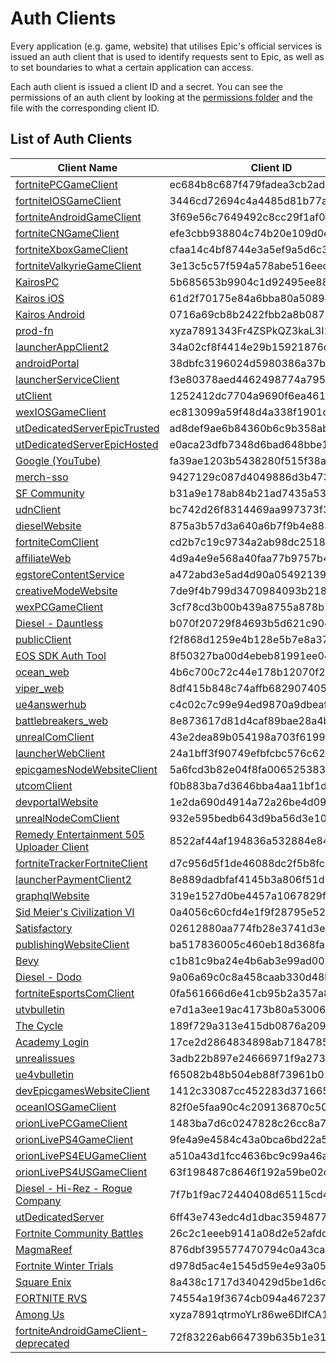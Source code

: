 # Auth Clients
Every application (e.g. game, website) that utilises Epic's official services is issued an auth client that is used to identify requests sent to Epic, as well as to set boundaries to what a certain application can access.    

Each auth client is issued a client ID and a secret.
You can see the permissions of an auth client by looking at the [permissions folder](https://github.com/MixV2/EpicResearch/tree/master/docs/auth/permissions) and the file with the corresponding client ID.

## List of Auth Clients
| Client Name | Client ID | Secret |
| - | - | - |
| [fortnitePCGameClient](https://github.com/MixV2/EpicResearch/blob/master/docs/auth/permissions/ec684b8c687f479fadea3cb2ad83f5c6.md) | ec684b8c687f479fadea3cb2ad83f5c6 | e1f31c211f28413186262d37a13fc84d |
| [fortniteIOSGameClient](https://github.com/MixV2/EpicResearch/blob/master/docs/auth/permissions/3446cd72694c4a4485d81b77adbb2141.md) | 3446cd72694c4a4485d81b77adbb2141 | 9209d4a5e25a457fb9b07489d313b41a |
| [fortniteAndroidGameClient](https://github.com/MixV2/EpicResearch/blob/master/docs/auth/permissions/3f69e56c7649492c8cc29f1af08a8a12.md) | 3f69e56c7649492c8cc29f1af08a8a12 | b51ee9cb12234f50a69efa67ef53812e |
| [fortniteCNGameClient](https://github.com/MixV2/EpicResearch/blob/master/docs/auth/permissions/efe3cbb938804c74b20e109d0efc1548.md) | efe3cbb938804c74b20e109d0efc1548 | 6e31bdbae6a44f258474733db74f39ba |
| [fortniteXboxGameClient](https://github.com/MixV2/EpicResearch/blob/master/docs/auth/permissions/cfaa14c4bf8744e3a5ef9a5d6c34558d.md) | cfaa14c4bf8744e3a5ef9a5d6c34558d | Unknown |
| [fortniteValkyrieGameClient](https://github.com/MixV2/EpicResearch/blob/master/docs/auth/permissions/3e13c5c57f594a578abe516eecb673fe.md) | 3e13c5c57f594a578abe516eecb673fe | 530e316c337e409893c55ec44f22cd62 |
| [KairosPC](https://github.com/MixV2/EpicResearch/blob/master/docs/auth/permissions/5b685653b9904c1d92495ee8859dcb00.md) | 5b685653b9904c1d92495ee8859dcb00 | 7Q2mcmneyuvPmoRYfwM7gfErA6iUjhXr |
| [Kairos iOS](https://github.com/MixV2/EpicResearch/blob/master/docs/auth/permissions/61d2f70175e84a6bba80a5089e597e1c.md) | 61d2f70175e84a6bba80a5089e597e1c | FbiZv3wbiKpvVKrAeMxiR6WhxZWVbrvA |
| [Kairos Android](https://github.com/MixV2/EpicResearch/blob/master/docs/auth/permissions/0716a69cb8b2422fbb2a8b0879501471.md) | 0716a69cb8b2422fbb2a8b0879501471 | cGthdfG68tyE7M3ZHMu3sXUBwqhibKFp |
| [prod-fn](https://github.com/MixV2/EpicResearch/blob/master/docs/auth/permissions/xyza7891343Fr4ZSPkQZ3kaL3I2sX8B5.md) | xyza7891343Fr4ZSPkQZ3kaL3I2sX8B5 | F8BVRyHIqmct8cN9KSPbXsJszpiIZEYEFDiySxc1wuA |
| [launcherAppClient2](https://github.com/MixV2/EpicResearch/blob/master/docs/auth/permissions/34a02cf8f4414e29b15921876da36f9a.md) | 34a02cf8f4414e29b15921876da36f9a | daafbccc737745039dffe53d94fc76cf |
| [androidPortal](https://github.com/MixV2/EpicResearch/blob/master/docs/auth/permissions/38dbfc3196024d5980386a37b7c792bb.md) | 38dbfc3196024d5980386a37b7c792bb | a6280b87-e45e-409b-9681-8f15eb7dbcf5 |
| [launcherServiceClient](https://github.com/MixV2/EpicResearch/blob/master/docs/auth/permissions/f3e80378aed4462498774a7951cd263f.md) | f3e80378aed4462498774a7951cd263f | Unknown |
| [utClient](https://github.com/MixV2/EpicResearch/blob/master/docs/auth/permissions/1252412dc7704a9690f6ea4611bc81ee.md) | 1252412dc7704a9690f6ea4611bc81ee | 2ca0c925b4674852bff92b26f8322434 |
| [wexIOSGameClient](https://github.com/MixV2/EpicResearch/blob/master/docs/auth/permissions/ec813099a59f48d4a338f1901c1609db.md) | ec813099a59f48d4a338f1901c1609db | 72f6db62-0e3e-4439-97df-ee21f7b0ae94 |
| [utDedicatedServerEpicTrusted](https://github.com/MixV2/EpicResearch/blob/master/docs/auth/permissions/ad8def9ae6b84360b6c9b358aba06262.md) | ad8def9ae6b84360b6c9b358aba06262 | Unknown |
| [utDedicatedServerEpicHosted](https://github.com/MixV2/EpicResearch/blob/master/docs/auth/permissions/e0aca23dfb7348d6bad648bbe175a6e6.md) | e0aca23dfb7348d6bad648bbe175a6e6 | Unknown |
| [Google (YouTube)](https://github.com/MixV2/EpicResearch/blob/master/docs/auth/permissions/fa39ae1203b5438280f515f38a50f08e.md) | fa39ae1203b5438280f515f38a50f08e | Unknown |
| [merch-sso](https://github.com/MixV2/EpicResearch/blob/master/docs/auth/permissions/9427129c087d4049886d3b47349d1aad.md) | 9427129c087d4049886d3b47349d1aad | Unknown |
| [SF Community](https://github.com/MixV2/EpicResearch/blob/master/docs/auth/permissions/b31a9e178ab84b21ad7435a53e4da4af.md) | b31a9e178ab84b21ad7435a53e4da4af | Unknown |
| [udnClient](https://github.com/MixV2/EpicResearch/blob/master/docs/auth/permissions/bc742d26f8314469aa997373f39c876e.md) | bc742d26f8314469aa997373f39c876e | Unknown |
| [dieselWebsite](https://github.com/MixV2/EpicResearch/blob/master/docs/auth/permissions/875a3b57d3a640a6b7f9b4e883463ab4.md) | 875a3b57d3a640a6b7f9b4e883463ab4 | Unknown |
| [fortniteComClient](https://github.com/MixV2/EpicResearch/blob/master/docs/auth/permissions/cd2b7c19c9734a2ab98dc251868d7724.md) | cd2b7c19c9734a2ab98dc251868d7724 | Unknown |
| [affiliateWeb](https://github.com/MixV2/EpicResearch/blob/master/docs/auth/permissions/4d9a4e9e568a40faa77b9757b4fac210.md) | 4d9a4e9e568a40faa77b9757b4fac210 | Unknown |
| [egstoreContentService](https://github.com/MixV2/EpicResearch/blob/master/docs/auth/permissions/a472abd3e5ad4d90a0549213906dcf3f.md) | a472abd3e5ad4d90a0549213906dcf3f | Unknown |
| [creativeModeWebsite](https://github.com/MixV2/EpicResearch/blob/master/docs/auth/permissions/7de9f4b799d3470984093b218287dc72.md) | 7de9f4b799d3470984093b218287dc72 | Unknown |
| [wexPCGameClient](https://github.com/MixV2/EpicResearch/blob/master/docs/auth/permissions/3cf78cd3b00b439a8755a878b160c7ad.md) | 3cf78cd3b00b439a8755a878b160c7ad | b383e0f4-f0cc-4d14-99e3-813c33fc1e9d |
| [Diesel - Dauntless](https://github.com/MixV2/EpicResearch/blob/master/docs/auth/permissions/b070f20729f84693b5d621c904fc5bc2.md) | b070f20729f84693b5d621c904fc5bc2 | HG@XE&TGCxEJsgT#&_p2]=aRo#~>=>+c6PhR)zXP |
| [publicClient](https://github.com/MixV2/EpicResearch/blob/master/docs/auth/permissions/f2f868d1259e4b128e5b7e8a3732cb1a.md) | f2f868d1259e4b128e5b7e8a3732cb1a | Unknown |
| [EOS SDK Auth Tool](https://github.com/MixV2/EpicResearch/blob/master/docs/auth/permissions/8f50327ba00d4ebeb81991ee04a42fc1.md) | 8f50327ba00d4ebeb81991ee04a42fc1 | 0b0d21c7-c195-4c75-abb0-00ebc36b60f5 |
| [ocean_web](https://github.com/MixV2/EpicResearch/blob/master/docs/auth/permissions/4b6c700c72c44e178b12070f2719af1a.md) | 4b6c700c72c44e178b12070f2719af1a | Unknown |
| [viper_web](https://github.com/MixV2/EpicResearch/blob/master/docs/auth/permissions/8df415b848c74affb682907405f7a52b.md) | 8df415b848c74affb682907405f7a52b | Unknown |
| [ue4answerhub](https://github.com/MixV2/EpicResearch/blob/master/docs/auth/permissions/c4c02c7c99e94ed9870a9dbeafab2c3f.md) | c4c02c7c99e94ed9870a9dbeafab2c3f | Unknown |
| [battlebreakers_web](https://github.com/MixV2/EpicResearch/blob/master/docs/auth/permissions/8e873617d81d4caf89bae28a4b74bbfe.md) | 8e873617d81d4caf89bae28a4b74bbfe | Unknown |
| [unrealComClient](https://github.com/MixV2/EpicResearch/blob/master/docs/auth/permissions/43e2dea89b054198a703f6199bee6d5b.md) | 43e2dea89b054198a703f6199bee6d5b | Unknown |
| [launcherWebClient](https://github.com/MixV2/EpicResearch/blob/master/docs/auth/permissions/24a1bff3f90749efbfcbc576c626a282.md) | 24a1bff3f90749efbfcbc576c626a282 | Unknown |
| [epicgamesNodeWebsiteClient](https://github.com/MixV2/EpicResearch/blob/master/docs/auth/permissions/5a6fcd3b82e04f8fa0065253835c5221.md) | 5a6fcd3b82e04f8fa0065253835c5221 | Unknown |
| [utcomClient](https://github.com/MixV2/EpicResearch/blob/master/docs/auth/permissions/f0b883ba7d3646bba4aa11bf1d71c071.md) | f0b883ba7d3646bba4aa11bf1d71c071 | Unknown |
| [devportalWebsite](https://github.com/MixV2/EpicResearch/blob/master/docs/auth/permissions/1e2da690d4914a72a26be4d09862c559.md) | 1e2da690d4914a72a26be4d09862c559 | Unknown |
| [unrealNodeComClient](https://github.com/MixV2/EpicResearch/blob/master/docs/auth/permissions/932e595bedb643d9ba56d3e1089a5c4b.md) | 932e595bedb643d9ba56d3e1089a5c4b | Unknown |
| [Remedy Entertainment 505 Uploader Client](https://github.com/MixV2/EpicResearch/blob/master/docs/auth/permissions/8522af44af194836a532884e84d2b6e2.md) | 8522af44af194836a532884e84d2b6e2 | 9dc959b5-0fb6-45aa-a08c-96c539d9b85e |
| [fortniteTrackerFortniteClient](https://github.com/MixV2/EpicResearch/blob/master/docs/auth/permissions/d7c956d5f1de46088dc2f5b8fccae940.md) | d7c956d5f1de46088dc2f5b8fccae940 | Unknown |
| [launcherPaymentClient2](https://github.com/MixV2/EpicResearch/blob/master/docs/auth/permissions/8e889dadbfaf4145b3a806f51d1e3fee.md) | 8e889dadbfaf4145b3a806f51d1e3fee | 2c6040b846404160abf5229c565d6ef7 |
| [graphqlWebsite](https://github.com/MixV2/EpicResearch/blob/master/docs/auth/permissions/319e1527d0be4457a1067829fc0ad86e.md) | 319e1527d0be4457a1067829fc0ad86e | Unknown |
| [Sid Meier's Civilization VI](https://github.com/MixV2/EpicResearch/blob/master/docs/auth/permissions/0a4056c60cfd4e1f9f28795e529cd0c3.md) | 0a4056c60cfd4e1f9f28795e529cd0c3 | MZ8+TE8PHc9+n7WbSYMJ8QlQU4oHPUlVXRO5D6toxAw |
| [Satisfactory](https://github.com/MixV2/EpicResearch/blob/master/docs/auth/permissions/02612880aa774fb28e3741d3e01501fd.md) | 02612880aa774fb28e3741d3e01501fd | 7ZP]vm+i.uoetw@RxqRXpod_RNyjPC-%GM#ac~Pc |
| [publishingWebsiteClient](https://github.com/MixV2/EpicResearch/blob/master/docs/auth/permissions/ba517836005c460eb18d368fa35eb002.md) | ba517836005c460eb18d368fa35eb002 | Unknown |
| [Bevy](https://github.com/MixV2/EpicResearch/blob/master/docs/auth/permissions/c1b81c9ba24e4b6ab3e99ad00320ffd2.md) | c1b81c9ba24e4b6ab3e99ad00320ffd2 | Unknown |
| [Diesel - Dodo](https://github.com/MixV2/EpicResearch/blob/master/docs/auth/permissions/9a06a69c0c8a458caab330d48badb877.md) | 9a06a69c0c8a458caab330d48badb877 | be4d1tppwi9eskufqmyz4x4hf0ndubqn0ru1zs9tkmhf |
| [fortniteEsportsComClient](https://github.com/MixV2/EpicResearch/blob/master/docs/auth/permissions/0fa561666d6e41cb95b2a357a8b4a6f3.md) | 0fa561666d6e41cb95b2a357a8b4a6f3 | Unknown |
| [utvbulletin](https://github.com/MixV2/EpicResearch/blob/master/docs/auth/permissions/e7d1a3ee19ac4173b80a53006dc53be3.md) | e7d1a3ee19ac4173b80a53006dc53be3 | Unknown |
| [The Cycle](https://github.com/MixV2/EpicResearch/blob/master/docs/auth/permissions/189f729a313e415db0876a2091fecd8f.md) | 189f729a313e415db0876a2091fecd8f | KiFmhdUYv7Dq6jVRe3YbqwGumWrVhkpbcCNcdfopcukF8VVmEKvyJkapqMNNPkYn |
| [Academy Login](https://github.com/MixV2/EpicResearch/blob/master/docs/auth/permissions/17ce2d2864834898ab71847859286c81.md) | 17ce2d2864834898ab71847859286c81 | Unknown |
| [unrealissues](https://github.com/MixV2/EpicResearch/blob/master/docs/auth/permissions/3adb22b897e24666971f9a273b1c15e8.md) | 3adb22b897e24666971f9a273b1c15e8 | Unknown |
| [ue4vbulletin](https://github.com/MixV2/EpicResearch/blob/master/docs/auth/permissions/f65082b48b504eb88f73961b0131cda7.md) | f65082b48b504eb88f73961b0131cda7 | Unknown |
| [devEpicgamesWebsiteClient](https://github.com/MixV2/EpicResearch/blob/master/docs/auth/permissions/1412c33087cc452283d371665a8e5fbc.md) | 1412c33087cc452283d371665a8e5fbc | Unknown |
| [oceanIOSGameClient](https://github.com/MixV2/EpicResearch/blob/master/docs/auth/permissions/82f0e5faa90c4c209136870c50ae5642.md) | 82f0e5faa90c4c209136870c50ae5642 | 73bf9f20-9bb0-481f-afd3-bfedc608ed8f |
| [orionLivePCGameClient](https://github.com/MixV2/EpicResearch/blob/master/docs/auth/permissions/1483ba7d6c0247828c26cc8a74a9a183.md) | 1483ba7d6c0247828c26cc8a74a9a183 | 78facc4029ed4d66801a5402adad79c8 |
| [orionLivePS4GameClient](https://github.com/MixV2/EpicResearch/blob/master/docs/auth/permissions/9fe4a9e4584c43a0bca6bd22a52f2f40.md) | 9fe4a9e4584c43a0bca6bd22a52f2f40 | 3bc094a9bab74dcdb8bb74c836758d48 |
| [orionLivePS4EUGameClient](https://github.com/MixV2/EpicResearch/blob/master/docs/auth/permissions/a510a43d1fcc4636bc9c99a46a7cd50c.md) | a510a43d1fcc4636bc9c99a46a7cd50c | 2bd23b2e603d46c4939fcbf9d2b2f46a |
| [orionLivePS4USGameClient](https://github.com/MixV2/EpicResearch/blob/master/docs/auth/permissions/63f198487c8646f192a59be02ce0d14c.md) | 63f198487c8646f192a59be02ce0d14c | 73f1d7b9e7124c3b8538e8d67d7c4e68 |
| [Diesel - Hi-Rez - Rogue Company](https://github.com/MixV2/EpicResearch/blob/master/docs/auth/permissions/7f7b1f9ac72440408d65115cd49d0184.md) | 7f7b1f9ac72440408d65115cd49d0184 | WgUdnDX3ebNU3Y8Rk2K9bmnBkJqdKMbnQ8jPbfjLJntP |
| [utDedicatedServer](https://github.com/MixV2/EpicResearch/blob/master/docs/auth/permissions/6ff43e743edc4d1dbac3594877b4bed9.md) | 6ff43e743edc4d1dbac3594877b4bed9 | 54619d6f84d443e195200b54ab649a53 |
| [Fortnite Community Battles](https://github.com/MixV2/EpicResearch/blob/master/docs/auth/permissions/26c2c1eeeb9141a08d2e52afdda30fde.md) | 26c2c1eeeb9141a08d2e52afdda30fde | Unknown |
| [MagmaReef](https://github.com/MixV2/EpicResearch/blob/master/docs/auth/permissions/876dbf395577470794c0a43ca63abde4.md) | 876dbf395577470794c0a43ca63abde4 | Unknown |
| [Fortnite Winter Trials](https://github.com/MixV2/EpicResearch/blob/master/docs/auth/permissions/d978d5ac4e1545d59e4e93a05ce77e26.md) | d978d5ac4e1545d59e4e93a05ce77e26 | Unknown |
| [Square Enix](https://github.com/MixV2/EpicResearch/blob/master/docs/auth/permissions/8a438c1717d340429d5be1d6ce01f415.md) | 8a438c1717d340429d5be1d6ce01f415 | Unknown |
| [FORTNITE RVS](https://github.com/MixV2/EpicResearch/blob/master/docs/auth/permissions/74554a19f3674cb094a467237d174c16.md) | 74554a19f3674cb094a467237d174c16 | Unknown |
| [Among Us](https://github.com/MixV2/EpicResearch/blob/master/docs/auth/permissions/xyza7891qtrmoYLr86we6DlfCA1RRsp8.md) | xyza7891qtrmoYLr86we6DlfCA1RRsp8 | nGThQanzvthA2HPaARXe/xutzsKyx5WJveNkBx44ti4 |
| [fortniteAndroidGameClient-deprecated](https://github.com/MixV2/EpicResearch/blob/master/docs/auth/permissions/72f83226ab664739b635b1e318a635bc.md) | 72f83226ab664739b635b1e318a635bc | 2f298cd32c6641fab2b0ceaa5bc9c92f |

